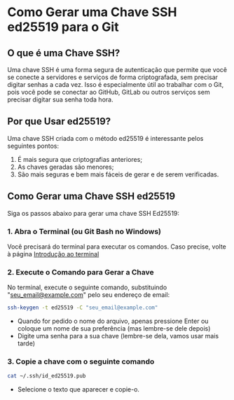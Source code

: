 # Como Gerar uma Chave SSH ed25519 para o Git

## O que é uma Chave SSH?

Uma chave SSH é uma forma segura de autenticação que permite que você se conecte a servidores e serviços de forma criptografada, sem precisar digitar senhas a cada vez. Isso é especialmente útil ao trabalhar com o Git, pois você pode se conectar ao GitHub, GitLab ou outros serviços sem precisar digitar sua senha toda hora.

## Por que Usar ed25519?

Uma chave SSH criada com o método ed25519 é interessante pelos seguintes pontos:

1. É mais segura que criptografias anteriores;
2. As chaves geradas são menores;
3. São mais seguras e bem mais fáceis de gerar e de serem verificadas.

## Como Gerar uma Chave SSH ed25519

Siga os passos abaixo para gerar uma chave SSH Ed25519:

### 1. Abra o Terminal (ou Git Bash no Windows)

Você precisará do terminal para executar os comandos. Caso precise, volte à página [Introdução ao terminal](../Configs/top1_terminal.md)

### 2. Execute o Comando para Gerar a Chave

No terminal, execute o seguinte comando, substituindo "seu_email@example.com" pelo seu endereço de email:

```bash
ssh-keygen -t ed25519 -C "seu_email@example.com"
```

- Quando for pedido o nome do arquivo, apenas pressione Enter ou coloque um nome de sua preferência (mas lembre-se dele depois)
- Digite uma senha para a sua chave (lembre-se dela, vamos usar mais tarde)

### 3. Copie a chave com o seguinte comando

```bash
cat ~/.ssh/id_ed25519.pub
```

- Selecione o texto que aparecer e copie-o.
